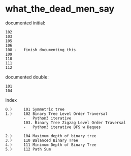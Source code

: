 # what_the_dead_men_say

documented initial:
```
102
103
105
106
108	-	finish documenting this
109
110
111
112
```

documented double:
```
101
104
```

Index

```
0.)		101 Symmetric tree
1.)		102 Binary Tree Level Order Traversal
		-	Python3 iterative
		103. Binary Tree Zigzag Level Order Traversal
		-	Python3 iterative BFS w Deques

2.)		104 Maximum depth of binary tree
3.)		110 Balanced Binary Tree
4.)		111 Minimum Depth of Binary Tree
5.)		112 Path Sum
```